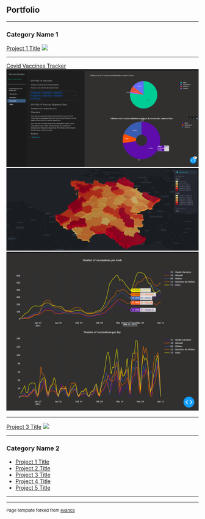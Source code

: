 ## Portfolio

---

### Category Name 1 

[Project 1 Title](/sample_page)
<img src="images/dummy_thumbnail.jpg?raw=true"/>

---
[Covid Vaccines Tracker](/pdf/sample_presentation.pdf)
<img src="images/dashboard_sample.png?raw=true"/>
<img src="images/kepler-gl.png?raw=true"/>
<img src="images/charts_dashboard.png?raw=true"/>



---
[Project 3 Title](http://example.com/)
<img src="images/dummy_thumbnail.jpg?raw=true"/>

---

### Category Name 2

- [Project 1 Title](http://example.com/)
- [Project 2 Title](http://example.com/)
- [Project 3 Title](http://example.com/)
- [Project 4 Title](http://example.com/)
- [Project 5 Title](http://example.com/)

---




---
<p style="font-size:11px">Page template forked from <a href="https://github.com/evanca/quick-portfolio">evanca</a></p>
<!-- Remove above link if you don't want to attibute -->
